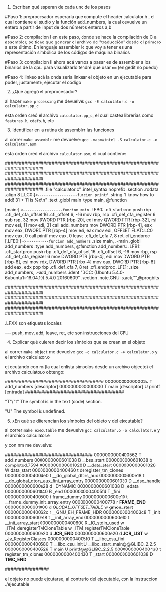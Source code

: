 1. Escriban qué esperan de cada uno de los pasos

#Paso 1: preprocesador
esperaría que compute el header calculator.h , el cual contiene el studio y la función add_numbers, la cual devuelve un entero a partir del input de dos números enteros a,b


#Paso 2: compilacion I
en este paso, donde se hace la compilación de C a assembler, se tiene que generar el archivo de "traducción" desde el primero a este último. En lenguaje assembler lo que voy a tener es una representación simbólica de los códigos de máquina binarios


#Paso 3: compilacion II
ahora acá vamos a pasar es de assembler a los binarios de la cpu. 
para visualizarlo tendré que usar `nm` (en gedit no puedo)


#Paso 4: linkeo
acá la onda sería linkear el objeto en un ejecutable para poder, justamente, ejecutar el código


2. ¿Qué agregó el preprocesador?

al hacer `make processing` me devuelve: 
`gcc -E calculator.c -o calculator.pp_c`

esta orden creó el archivo `calculator.pp_c`, el cual castea librerías como `features.h`, `cdefs.h`, etc



3. Identificar en la rutina de assembler las funciones

al correr `make assemblr` me devuelve:
`gcc -masm=intel -S calculator.c -o calculator.asm`

esta orden creó el archivo `calculator.asm`, el cual contiene:

######################################################################
######################################################################
######################################################################
	.file	"calculator.c"
	.intel_syntax noprefix
	.section	.rodata
	.align 8
[.LC0:]`<------------------funcion printf`
	.string	"I know how to add! 31 + 11 is %d\n"
	.text
	.globl	main
	.type	main, @function 

[main:] `<------------------funcion main`
.LFB0:
	.cfi_startproc
	push	rbp
	.cfi_def_cfa_offset 16
	.cfi_offset 6, -16
	mov	rbp, rsp
	.cfi_def_cfa_register 6
	sub	rsp, 32
	mov	DWORD PTR [rbp-20], edi
	mov	QWORD PTR [rbp-32], rsi
	mov	esi, 11
	mov	edi, 31
	call	add_numbers
	mov	DWORD PTR [rbp-4], eax
	mov	eax, DWORD PTR [rbp-4]
	mov	esi, eax
	mov	edi, OFFSET FLAT:.LC0
	mov	eax, 0
	call	printf
	mov	eax, 0
	leave
	.cfi_def_cfa 7, 8
	ret
	.cfi_endproc
[.LFE0:] `<-----------funcion add_numbers`
	.size	main, .-main
	.globl	add_numbers
	.type	add_numbers, @function
add_numbers:
.LFB1:
	.cfi_startproc
	push	rbp
	.cfi_def_cfa_offset 16
	.cfi_offset 6, -16
	mov	rbp, rsp
	.cfi_def_cfa_register 6
	mov	DWORD PTR [rbp-4], edi
	mov	DWORD PTR [rbp-8], esi
	mov	edx, DWORD PTR [rbp-4]
	mov	eax, DWORD PTR [rbp-8]
	add	eax, edx
	pop	rbp
	.cfi_def_cfa 7, 8
	ret
	.cfi_endproc
.LFE1:
	.size	add_numbers, .-add_numbers
	.ident	"GCC: (Ubuntu 5.4.0-6ubuntu1~16.04.10) 5.4.0 20160609"
	.section	.note.GNU-stack,"",@progbits

######################################################################
######################################################################
######################################################################

.LFXX son etiquetas locales 

--- push, mov, add, leave, ret, etc son instrucciones del CPU


4. Explicar qué quieren decir los símbolos que se crean en el objeto

al correr `make object` me devuelve `gcc -c calculator.c -o calculator.o` y el archivo calculator.o

ej ecutando con `nm` (la cual enlista simbolos desde un archivo objecto) el archivo calculator.o obtengo:

####################################
000000000000003c T add_numbers       [descriptor]
0000000000000000 T main              [descriptor]
                 U printf            [entrada]
####################################


"T"/"t" The symbol is in the text (code) section.

"U" The symbol is undefined.


5. ¿En qué se diferencian los símbolos del objeto y del ejecutable?

al correr `make executable` me devuelve `gcc calculator.o -o calculator.e` y el archico calculator.e

y con nm me devuelve:

################################
0000000000400562 T add_numbers
0000000000601038 B __bss_start
0000000000601038 b completed.7594
0000000000601028 D __data_start
0000000000601028 W data_start
0000000000400460 t deregister_tm_clones
00000000004004e0 t __do_global_dtors_aux
0000000000600e18 t __do_global_dtors_aux_fini_array_entry
0000000000601030 D __dso_handle
0000000000600e28 d _DYNAMIC
0000000000601038 D _edata
0000000000601040 B _end
00000000004005f4 T _fini
0000000000400500 t frame_dummy
0000000000600e10 t __frame_dummy_init_array_entry
0000000000400778 r __FRAME_END__
0000000000601000 d _GLOBAL_OFFSET_TABLE_
                 w __gmon_start__
000000000040062c r __GNU_EH_FRAME_HDR
00000000004003c8 T _init
0000000000600e18 t __init_array_end
0000000000600e10 t __init_array_start
0000000000400600 R _IO_stdin_used
                 w _ITM_deregisterTMCloneTable
                 w _ITM_registerTMCloneTable
0000000000600e20 d __JCR_END__
0000000000600e20 d __JCR_LIST__
                 w _Jv_RegisterClasses
00000000004005f0 T __libc_csu_fini
0000000000400580 T __libc_csu_init
                 U __libc_start_main@@GLIBC_2.2.5
0000000000400526 T main
                 U printf@@GLIBC_2.2.5
00000000004004a0 t register_tm_clones
0000000000400430 T _start
0000000000601038 D __TMC_END__

################

el objeto no puede ejcutarse, al contrario del ejecutable, con la instruccion ./ejecutable 




